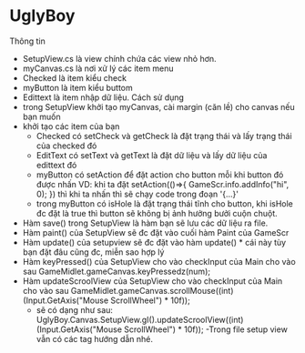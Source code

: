 # UglyBoy
Thông tin
- SetupView.cs là view chính chứa các view nhỏ hơn.
- myCanvas.cs là nơi xử lý các item menu
- Checked là item kiểu check
- myButton là item kiểu buttom
- Edittext là item nhập dữ liệu.
Cách sử dụng
- trong SetupView khởi tạo myCanvas, cài margin (căn lề) cho canvas nếu bạn muốn
- khởi tạo các item của bạn
  + Checked có setCheck và getCheck là đặt trạng thái và lấy trạng thái của checked đó
  + EditText có setText và getText là đặt dữ liệu và lấy dữ liệu của edittext đó
  + myButton có setAction để đặt action cho button mỗi khi button đó được nhấn VD: khi ta đặt setAction(()=>{ GameScr.info.addInfo("hi", 0); }) thì khi ta nhấn thì sẽ chạy code trong đoạn '{...}'
  + trong myButton có isHole là đặt trạng thái tĩnh cho button, khi isHole đc đặt là true thì button sẽ không bị ảnh hưởng bưởi cuộn chuột.
- Hàm save() trong SetupView là hàm bạn sẽ lưu các dữ liệu ra file. 
- Hàm paint() của SetupView sẽ đc đặt vào cuối hàm Paint của GameScr
- Hàm update() của setupview sẽ đc đặt vào hàm update() * cái này tùy bạn đặt đâu cũng đc, miễn sao hợp lý
- Hàm keyPressed() của SetupView cho vào checkInput của Main cho vào sau GameMidlet.gameCanvas.keyPressedz(num);
- Hàm updateScroolView của SetupView cho vào checkInput của Main cho vào sau GameMidlet.gameCanvas.scrollMouse((int)(Input.GetAxis("Mouse ScrollWheel") * 10f));
  * sẽ có dạng như sau: UglyBoy.Canvas.SetupView.gI().updateScroolView((int)(Input.GetAxis("Mouse ScrollWheel") * 10f));
-Trong file setup view vẫn có các tag hướng dẫn nhé.
